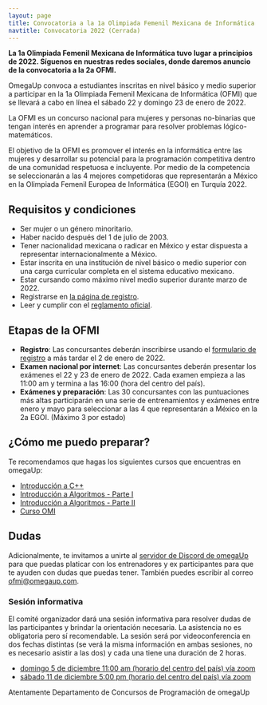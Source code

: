 ```yaml
---
layout: page
title: Convocatoria a la 1a Olimpiada Femenil Mexicana de Informática
navtitle: Convocatoria 2022 (Cerrada)
---
```


**La 1a Olimpiada Femenil Mexicana de Informática tuvo lugar a principios de 2022. Síguenos en nuestras redes sociales, donde daremos anuncio de la convocatoria a la 2a OFMI.**

OmegaUp convoca a estudiantes inscritas en nivel básico y medio superior a participar en la 1a Olimpiada Femenil Mexicana de Informática (OFMI) que se llevará a cabo en línea el sábado 22 y domingo 23 de enero de 2022.

La OFMI es un concurso nacional para mujeres y personas no-binarias que tengan interés en aprender a programar para resolver problemas lógico-matemáticos.

El objetivo de la OFMI es promover el interés en la informática entre las mujeres y desarrollar su potencial para la programación competitiva dentro de una comunidad respetuosa e incluyente. Por medio de la competencia se seleccionarán a las 4 mejores competidoras que representarán a México en la Olimpiada Femenil Europea de Informática (EGOI) en Turquía 2022.

## Requisitos y condiciones

* Ser mujer o un género minoritario.
* Haber nacido después del 1 de julio de 2003.
* Tener nacionalidad mexicana o radicar en México y estar dispuesta a representar internacionalmente a México.
* Estar inscrita en una institución de nivel básico o medio superior con una carga curricular completa en el sistema educativo mexicano.
* Estar cursando como máximo nivel medio superior durante marzo de 2022.
* Registrarse en [la página de registro](registro).
* Leer y cumplir con el [reglamento oficial](reglamento).

## Etapas de la OFMI

* **Registro**: Las concursantes deberán inscribirse usando el [formulario de registro](registro) a más tardar el 2 de enero de 2022.
* **Examen nacional por internet**: Las concursantes deberán presentar los exámenes el 22 y 23 de enero de 2022. Cada examen empieza a las 11:00 am y termina a las 16:00 (hora del centro del país).
* **Exámenes y preparación**: Las 30 concursantes con las puntuaciones más altas participarán en una serie de entrenamientos y exámenes entre enero y mayo para seleccionar a las 4 que representarán a México en la 2a EGOI. (Máximo 3 por estado)

## ¿Cómo me puedo preparar?

Te recomendamos que hagas los siguientes cursos que encuentras en omegaUp:

* [Introducción a C++](https://omegaup.com/course/introduccion_a_cpp/)
* [Introducción a Algoritmos - Parte I](https://omegaup.com/course/introduccion_a_algoritmos/)
* [Introducción a Algoritmos - Parte II](https://omegaup.com/course/introduccion_a_algoritmos_ii/)
* [Curso OMI](https://omegaup.com/course/Curso-OMI/)

## Dudas

Adicionalmente, te invitamos a unirte al [servidor de Discord de omegaUp](https://discord.gg/gn6GTb4rfG) para que puedas platicar con los entrenadores y ex participantes para que te ayuden con dudas que puedas tener. También puedes escribir al correo [ofmi@omegaup.com](mailto:ofmi@omegaup.com).

### Sesión informativa

El comité organizador dará una sesión informativa para resolver dudas de las participantes y brindar la orientación necesaria. La asistencia no es obligatoria pero sí recomendable. La sesión será por videoconferencia en dos fechas distintas (se verá la misma información en ambas sesiones, no es necesario asistir a las dos) y cada una tiene una duración de 2 horas.

* [domingo 5 de diciembre 11:00 am (horario del centro del país) vía zoom](https://zoom.us/j/98969742539?pwd=MEl6ZVRzNzkrUjhpNk85NGowbGhpdz09)
* [sábado 11 de diciembre 5:00 pm (horario del centro del país) vía zoom](https://zoom.us/j/97862872695?pwd=R1JZMlNLTGVPUDJqcjgrTks1NTdudz09)

Atentamente
Departamento de Concursos de Programación de omegaUp
